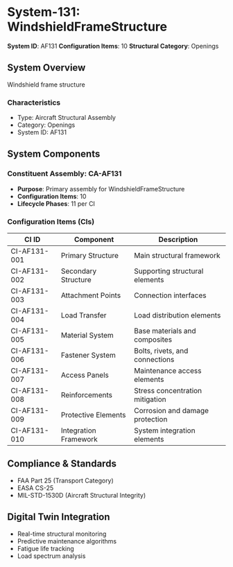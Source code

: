 # System-131: WindshieldFrameStructure

**System ID**: AF131
**Configuration Items**: 10
**Structural Category**: Openings

## System Overview

Windshield frame structure

### Characteristics
- Type: Aircraft Structural Assembly
- Category: Openings
- System ID: AF131

## System Components

### Constituent Assembly: CA-AF131
- **Purpose**: Primary assembly for WindshieldFrameStructure
- **Configuration Items**: 10
- **Lifecycle Phases**: 11 per CI

### Configuration Items (CIs)

| CI ID | Component | Description |
|-------|-----------|-------------|
| CI-AF131-001 | Primary Structure | Main structural framework |
| CI-AF131-002 | Secondary Structure | Supporting structural elements |
| CI-AF131-003 | Attachment Points | Connection interfaces |
| CI-AF131-004 | Load Transfer | Load distribution elements |
| CI-AF131-005 | Material System | Base materials and composites |
| CI-AF131-006 | Fastener System | Bolts, rivets, and connections |
| CI-AF131-007 | Access Panels | Maintenance access elements |
| CI-AF131-008 | Reinforcements | Stress concentration mitigation |
| CI-AF131-009 | Protective Elements | Corrosion and damage protection |
| CI-AF131-010 | Integration Framework | System integration elements |

## Compliance & Standards
- FAA Part 25 (Transport Category)
- EASA CS-25
- MIL-STD-1530D (Aircraft Structural Integrity)

## Digital Twin Integration
- Real-time structural monitoring
- Predictive maintenance algorithms
- Fatigue life tracking
- Load spectrum analysis
